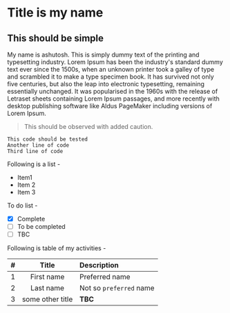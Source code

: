 # Title is my name

## This should be simple
My name is ashutosh. This is simply dummy text of the printing and typesetting industry. Lorem Ipsum has been the industry's standard dummy text ever since the 1500s, when an unknown printer took a galley of type and scrambled it to make a type specimen book. It has survived not only five centuries, but also the leap into electronic typesetting, remaining essentially unchanged. It was popularised in the 1960s with the release of Letraset sheets containing Lorem Ipsum passages, and more recently with desktop publishing software like Aldus PageMaker including versions of Lorem Ipsum.

> This should be observed with added caution.

```
This code should be tested
Another line of code
Third line of code
```

Following is a list -
- Item1
- Item 2
- Item 3

To do list -
- [x] Complete
- [ ] To be completed
- [ ] TBC

Following is table of my activities -

\#  |Title|Description
:---|:---:|:---
1|First name|Preferred name
2|Last name|Not so `preferred` name
3| some other title|**TBC**